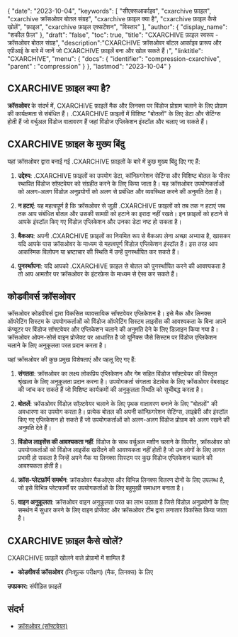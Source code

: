 {
"date": "2023-10-04",
  "keywords": [
"सीएक्सआर्काइव",
"cxarchive फ़ाइल",
"cxarchive क्रॉसओवर बोतल संग्रह",
"cxarchive फ़ाइल क्या है",
"cxarchive फ़ाइल कैसे खोलें",
"फ़ाइल",
"cxarchive फ़ाइल एक्सटेंशन",
"विस्तार"
],
  "author": {
"display_name": "शकील फ़ैज़"
},
"draft": "false",
"toc": true,
"title": "CXARCHIVE फ़ाइल स्वरूप - क्रॉसओवर बोतल संग्रह",
  "description":"CXARCHIVE क्रॉसओवर बॉटल आर्काइव प्रारूप और एपीआई के बारे में जानें जो CXARCHIVE फ़ाइलें बना और खोल सकते हैं।",
"linktitle": "CXARCHIVE",
  "menu": {
    "docs": {
      "identifier": "compression-cxarchive",
"parent" : "compression"
}
},
"lastmod": "2023-10-04"
}

## CXARCHIVE फ़ाइल क्या है?

**क्रॉसओवर** के संदर्भ में, CXARCHIVE फ़ाइलें मैक और लिनक्स पर विंडोज प्रोग्राम चलाने के लिए प्रोग्राम की कार्यक्षमता से संबंधित हैं। .CXARCHIVE फ़ाइलों में विशिष्ट "बोतलों" के लिए डेटा और सेटिंग्स होती हैं जो वर्चुअल विंडोज वातावरण हैं जहां विंडोज एप्लिकेशन इंस्टॉल और चलाए जा सकते हैं।

## CXARCHIVE फ़ाइल के मुख्य बिंदु

यहां क्रॉसओवर द्वारा बनाई गई .CXARCHIVE फ़ाइलों के बारे में कुछ मुख्य बिंदु दिए गए हैं:

1. **उद्देश्य**: .CXARCHIVE फ़ाइलों का उपयोग डेटा, कॉन्फ़िगरेशन सेटिंग्स और विशिष्ट बोतल के भीतर स्थापित विंडोज सॉफ़्टवेयर को संग्रहीत करने के लिए किया जाता है। यह क्रॉसओवर उपयोगकर्ताओं को अलग-अलग विंडोज़ अनुप्रयोगों को अलग से प्रबंधित और व्यवस्थित करने की अनुमति देता है।
    







2. **न हटाएं**: यह महत्वपूर्ण है कि क्रॉसओवर से जुड़ी .CXARCHIVE फ़ाइलों को तब तक न हटाएं जब तक आप संबंधित बोतल और उसकी सामग्री को हटाने का इरादा नहीं रखते। इन फ़ाइलों को हटाने से आपके इंस्टॉल किए गए विंडोज़ एप्लिकेशन और उनका डेटा नष्ट हो सकता है।
    







3. **बैकअप**: अपनी .CXARCHIVE फ़ाइलों का नियमित रूप से बैकअप लेना अच्छा अभ्यास है, खासकर यदि आपके पास क्रॉसओवर के माध्यम से महत्वपूर्ण विंडोज़ एप्लिकेशन इंस्टॉल हैं। इस तरह आप आकस्मिक विलोपन या भ्रष्टाचार की स्थिति में उन्हें पुनर्स्थापित कर सकते हैं।
    







4. **पुनर्स्थापना**: यदि आपको .CXARCHIVE फ़ाइल से बोतल को पुनर्स्थापित करने की आवश्यकता है तो आप आमतौर पर क्रॉसओवर के इंटरफ़ेस के माध्यम से ऐसा कर सकते हैं।

## कोडवीवर्स क्रॉसओवर

क्रॉसओवर कोडवीवर्स द्वारा विकसित व्यावसायिक सॉफ्टवेयर एप्लिकेशन है। इसे मैक और लिनक्स ऑपरेटिंग सिस्टम के उपयोगकर्ताओं को विंडोज ऑपरेटिंग सिस्टम लाइसेंस की आवश्यकता के बिना अपने कंप्यूटर पर विंडोज सॉफ्टवेयर और एप्लिकेशन चलाने की अनुमति देने के लिए डिज़ाइन किया गया है। क्रॉसओवर ओपन-सोर्स वाइन प्रोजेक्ट पर आधारित है जो यूनिक्स जैसे सिस्टम पर विंडोज एप्लिकेशन चलाने के लिए अनुकूलता परत प्रदान करता है।

यहां क्रॉसओवर की कुछ प्रमुख विशेषताएं और पहलू दिए गए हैं:

1. **संगतता**: क्रॉसओवर का लक्ष्य लोकप्रिय एप्लिकेशन और गेम सहित विंडोज सॉफ़्टवेयर की विस्तृत श्रृंखला के लिए अनुकूलता प्रदान करना है। उपयोगकर्ता संगतता डेटाबेस के लिए क्रॉसओवर वेबसाइट की जांच कर सकते हैं जो विशिष्ट कार्यक्रमों की अनुकूलता स्थिति को सूचीबद्ध करता है।
    







2. **बोतलें**: क्रॉसओवर विंडोज़ सॉफ़्टवेयर चलाने के लिए पृथक वातावरण बनाने के लिए "बोतलों" की अवधारणा का उपयोग करता है। प्रत्येक बोतल की अपनी कॉन्फ़िगरेशन सेटिंग्स, लाइब्रेरी और इंस्टॉल किए गए एप्लिकेशन हो सकते हैं जो उपयोगकर्ताओं को अलग-अलग विंडोज प्रोग्राम को अलग रखने की अनुमति देते हैं।
    







3. **विंडोज लाइसेंस की आवश्यकता नहीं**: विंडोज के साथ वर्चुअल मशीन चलाने के विपरीत, क्रॉसओवर को उपयोगकर्ताओं को विंडोज लाइसेंस खरीदने की आवश्यकता नहीं होती है जो उन लोगों के लिए लागत प्रभावी हो सकता है जिन्हें अपने मैक या लिनक्स सिस्टम पर कुछ विंडोज एप्लिकेशन चलाने की आवश्यकता होती है।
    







4. **क्रॉस-प्लेटफ़ॉर्म समर्थन**: क्रॉसओवर मैकओएस और विभिन्न लिनक्स वितरण दोनों के लिए उपलब्ध है, जो इसे विभिन्न प्लेटफार्मों पर उपयोगकर्ताओं के लिए बहुमुखी समाधान बनाता है।
    







5. **वाइन अनुकूलता**: क्रॉसओवर वाइन अनुकूलता परत का लाभ उठाता है जिसे विंडोज़ अनुप्रयोगों के लिए समर्थन में सुधार करने के लिए वाइन प्रोजेक्ट और क्रॉसओवर टीम द्वारा लगातार विकसित किया जाता है।

## CXARCHIVE फ़ाइल कैसे खोलें?

CXARCHIVE फ़ाइलें खोलने वाले प्रोग्रामों में शामिल हैं

- **कोडवीवर्स क्रॉसओवर** (निःशुल्क परीक्षण) (मैक, लिनक्स) के लिए

**उपप्रकार:** संपीड़ित फ़ाइलें

## संदर्भ
* [क्रॉसओवर (सॉफ्टवेयर)](https://en.wikipedia.org/wiki/CrossOver_(software))

